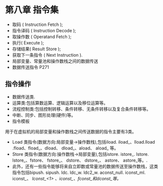 # 第八章 指令集

- 取码 ( Instruction Fetch );
- 指令译码 ( Instruction Decode );
- 取操作数 ( Operatand Fetch );
- 执行( Execute );
- 存储结果( Result Store );
- 获取下一条指令 ( Next Instruction ).
- 局部变量、常量池和操作数栈之间的数据传送
- 数据传送指令 P271

## 指令操作

- 数据传送类.
- 运算类:包括算数运算、逻辑运算以及移位运算等。
- 流程控制类:包括控制转移、条件转移、无条件转移以及复合条件转移等。
- 中断、同步、图形处理(硬件)等。
- 指令模板

用于在虚拟机的局部变量和操作数栈之间传送数据的指令主要有3类。

- Load 类指令(数据方向:局部变量→操作数栈),包括iload. iload_<n>、lload.lload <n> .fload、fload_<n>、dload、 dload_<n>、aload、 aload_<n> 等。
- Store 类指令(数据方向:操作数栈→局部变量),包括istore. istore_<n>. lstore. lstore_<n>、fstore、 fstore_<n>、 dstore、 dstore_<n>、 astore、 astore_<n>等。.
- 此外，还有一些指令能够将来自立即数或常量池的数据传送至操作数栈，这类指令包括bipush. sipush. ldc. ldc_w. ldc2_w. aconst_null. iconst_ml. iconst_<i>、 lconst_<1> 、iconst_<i>、fconst_<f>和dconst_<d>等。
